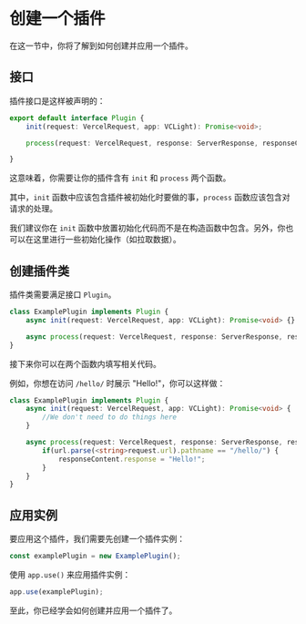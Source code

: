 # 创建一个插件

在这一节中，你将了解到如何创建并应用一个插件。

## 接口

插件接口是这样被声明的：

```Typescript
export default interface Plugin {
    init(request: VercelRequest, app: VCLight): Promise<void>;

    process(request: VercelRequest, response: ServerResponse, responseContent: Response, app: VCLight): Promise<void>;

}
```

这意味着，你需要让你的插件含有 `init` 和 `process` 两个函数。

其中，`init` 函数中应该包含插件被初始化时要做的事，`process` 函数应该包含对请求的处理。

我们建议你在 `init` 函数中放置初始化代码而不是在构造函数中包含。另外，你也可以在这里进行一些初始化操作（如拉取数据）。

## 创建插件类

插件类需要满足接口 `Plugin`。

```Typescript
class ExamplePlugin implements Plugin {
    async init(request: VercelRequest, app: VCLight): Promise<void> {}

    async process(request: VercelRequest, response: ServerResponse, responseContent: Response, app: VCLight): Promise<void> {}
}
```

接下来你可以在两个函数内填写相关代码。

例如，你想在访问 `/hello/` 时展示 "Hello!"，你可以这样做：

```Typescript
class ExamplePlugin implements Plugin {
    async init(request: VercelRequest, app: VCLight): Promise<void> {
        //We don't need to do things here
    }

    async process(request: VercelRequest, response: ServerResponse, responseContent: Response, app: VCLight): Promise<void> {
        if(url.parse(<string>request.url).pathname == "/hello/") {
            responseContent.response = "Hello!";
        }
    }
}
```

## 应用实例

要应用这个插件，我们需要先创建一个插件实例：

```Typescript
const examplePlugin = new ExamplePlugin();
```

使用 `app.use()` 来应用插件实例：

```Typescript
app.use(examplePlugin);
```

至此，你已经学会如何创建并应用一个插件了。

